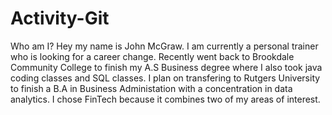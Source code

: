 # Activity-Git
Who am I?
Hey my name is John McGraw. I am currently a personal trainer who is looking for a career change. Recently went back to Brookdale Community College to finish my A.S Business degree where I also took java coding classes and SQL classes. I plan on transfering to Rutgers University to finish a B.A in Business Administation with a concentration in data analytics. I chose FinTech because it combines two of my areas of interest.
